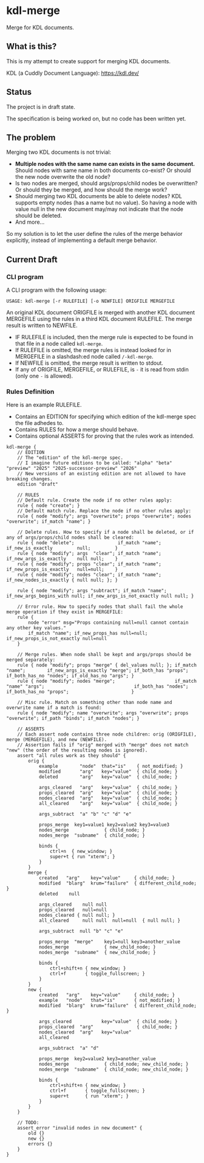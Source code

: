 # kdl-merge
Merge for KDL documents.

## What is this?
This is my attempt to create support for merging KDL documents.

KDL (a Cuddly Document Language): https://kdl.dev/

## Status
The project is in draft state.

The specification is being worked on, but no code has been written yet.

## The problem
Merging two KDL documents is not trivial:
- **Multiple nodes with the same name can exists in the same document.**
  Should nodes with same name in both documents co-exist? Or should the new node overwrite the old node?
- Is two nodes are merged, should args/props/child nodes be overwritten? Or should they be merged, and how should the merge work?
- Should merging two KDL documents be able to delete nodes?
  KDL supports empty nodes (has a name but no value). So having a node with value null in the new document may/may not indicate that the node should be deleted.
- And more...

So my solution is to let the user define the rules of the merge behavior explicitly, instead of implementing a default merge behavior.

## Current Draft
### CLI program
A CLI program with the following usage:
```
USAGE: kdl-merge [-r RULEFILE] [-o NEWFILE] ORIGFILE MERGEFILE
```
An original KDL document ORIGFILE is merged with another KDL document MERGEFILE using the rules in a third KDL document RULEFILE. The merge result is written to NEWFILE.
- IF RULEFILE is included, then the merge rule is expected to be found in that file in a node called `kdl-merge`.
- If RULEFILE is omitted, the merge rules is instead looked for in MERGEFILE in a slashdash:ed node called `/-kdl-merge`.
- If NEWFILE is omitted, the merge result is written to stdout.
- If any of ORIGFILE, MERGEFILE, or RULEFILE, is `-` it is read from stdin (only one `-` is allowed).

### Rules Definition
Here is an example RULEFILE.
- Contains an EDITION for specifying which edition of the kdl-merge spec the file adhedes to.
- Contains RULES for how a merge should behave.
- Contains optional ASSERTS for proving that the rules work as intended.

```kdl
kdl-merge {
    // EDITION
    // The "edition" of the kdl-merge spec.
    // I imagine future editions to be called: "alpha" "beta" "preview" "2025" "2025-successor-preview" "2026"
    // New versions of an existing edition are not allowed to have breaking changes.
    edition "draft"

    // RULES
    // Default rule. Create the node if no other rules apply:
    rule { node "create"; }
    // Default match rule. Replace the node if no other rules apply:
    rule { node "modify"; args "overwrite"; props "overwrite"; nodes "overwrite"; if_match "name"; }

    // Delete rules. How to specify if a node shall be deleted, or if any of args/props/child nodes shall be cleared:
    rule { node "delete";                if_match "name"; if_new_is_exactly         null;         }
    rule { node "modify"; args  "clear"; if_match "name"; if_new_args_is_exactly    null null;    }
    rule { node "modify"; props "clear"; if_match "name"; if_new_props_is_exactly   null=null;    }
    rule { node "modify"; nodes "clear"; if_match "name"; if_new_nodes_is_exactly { null null; }; }

    rule { node "modify"; args "subtract"; if_match "name"; if_new_args_begins_with null; if_new_args_is_not_exactly null null; }

    // Error rule. How to specify nodes that shall fail the whole merge operation if they exist in MERGEFILE:
    rule {
        node "error" msg="Props containing null=null cannot contain any other key values."
        if_match "name"; if_new_props_has null=null; if_new_props_is_not_exactly null=null
    } 

    // Merge rules. When node shall be kept and args/props should be merged separately:
    rule { node "modify"; props "merge" { del_values null; }; if_match "name";        if_new_args_is_exactly "merge"; if_both_has "props"; if_both_has_no "nodes"; if_old_has_no "args"; }
    rule { node "modify"; nodes "merge";                      if_match "name" "args";                                 if_both_has "nodes"; if_both_has_no "props";                       }

    // Misc rule. Match on something other than node name and overwrite name if a match is found:
    rule { node "modify"; name "overwrite"; args "overwrite"; props "overwrite"; if_path "binds"; if_match "nodes"; }

    // ASSERTS
    // Each assert node contains three node children: orig (ORIGFILE), merge (MERGEFILE), and new (NEWFILE).
    // Assertion fails if "orig" merged with "merge" does not match "new" (the order of the resulting nodes is ignored).
    assert "all rules work as they should" {
        orig {
            example        "node"  that="is"    { not_modified; }
            modified       "arg"   key="value"  { child_node; }
            deleted        "arg"   key="value"  { child_node; }

            args_cleared   "arg"   key="value"  { child_node; }
            props_cleared  "arg"   key="value"  { child_node; }
            nodes_cleared  "arg"   key="value"  { child_node; }
            all_cleared    "arg"   key="value"  { child_node; }
            
            args_subtract  "a" "b" "c" "d" "e"

            props_merge  key1=value1 key2=value2 key3=value3
            nodes_merge             { child_node; }
            nodes_merge  "subname"  { child_node; }

            binds {
                ctrl+n  { new_window; }
                super+t { run "xterm"; }
            }
        }
        merge {
            created   "arg"    key="value"     { child_node; }
            modified  "blarg"  krum="failure"  { different_child_node; }
            deleted    null

            args_cleared    null null
            props_cleared   null=null
            nodes_cleared { null null; }
            all_cleared     null null  null=null  { null null; }
            
            args_subtract  null "b" "c" "e"

            props_merge  "merge"    key1=null key3=another_value
            nodes_merge             { new_child_node; }
            nodes_merge  "subname"  { new_child_node; }
            
            binds {
                ctrl+shift+n { new_window; }
                ctrl+f       { toggle_fullscreen; }
            }
        }
        new {
            created   "arg"    key="value"     { child_node; }
            example   "node"   that="is"       { not_modified; }
            modified  "blarg"  krum="failure"  { different_child_node; }

            args_cleared           key="value"  { child_node; }
            props_cleared  "arg"                { child_node; }
            nodes_cleared  "arg"   key="value"
            all_cleared
            
            args_subtract  "a" "d"

            props_merge  key2=value2 key3=another_value
            nodes_merge             { child_node; new_child_node; }
            nodes_merge  "subname"  { child_node; new_child_node; }

            binds {
                ctrl+shift+n { new_window; }
                ctrl+f       { toggle_fullscreen; }
                super+t      { run "xterm"; }
            }
        }
    }

    // TODO:
    assert_error "invalid nodes in new document" {
        old {}
        new {}
        errors {}
    }
}
```
